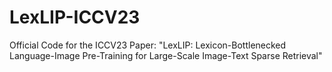 # LexLIP-ICCV23
Official Code for the ICCV23 Paper: "LexLIP: Lexicon-Bottlenecked Language-Image Pre-Training for Large-Scale Image-Text Sparse Retrieval"
